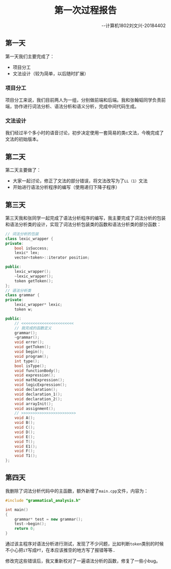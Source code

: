 <h1 align="center">第一次过程报告</h1>

<p align="right">--计算机1802刘文兴-20184402</p>

## 第一天

第一天我们主要完成了：

+ 项目分工
+ 文法设计（较为简单，以后随时扩展）

### 项目分工

项目分工来说，我们目前两人为一组，分别做前端和后端。我和张翰韬同学负责前端，协作进行词法分析、语法分析和语义分析，完成中间代码生成。

### 文法设计

我们经过半个多小时的语音讨论，初步决定使用一套简易的类c文法，今晚完成了文法的初始版本。

## 第二天

第二天主要做了：

+ 大家一起讨论，修正了文法的部分错误，将文法改写为了`LL（1）`文法
+ 开始进行语法分析程序的编写（使用递归下降子程序）

## 第三天

第三天我和张同学一起完成了语法分析程序的编写，我主要完成了词法分析的包装和语法分析类的设计，实现了词法分析包装类的函数和语法分析类的部分函数：

```c++
// 词法分析的包装
class lexic_wrapper {
private:
    bool isSuccess;
    lexic* lex;
    vector<token>::iterator position;

public:
    lexic_wrapper();
    ~lexic_wrapper();
    token getToken();
};
// 语法分析类
class grammar {
private:
    lexic_wrapper* lexic;
    token w;

public:
    // <<<<<<<<<<<<<<<<<<<<<<<
    // 我完成的函数定义
    grammar();
    ~grammar();
    void error();
    void getToken();
    void begin();
    void program();
    int type();
    bool isType();
    void functionBody();
    void expression();
    void mathExpression();
    void logicExpression();
    void declaration();
    void declaration_1();
    void declaration_2();
    void arrayInit();
    void assignment();
    // >>>>>>>>>>>>>>>>>>>>>>>>
    void A();
    void B();
    void C();
    void D();
    void E();
    void T();
    void E1();
    void F();
    void T1();
};
```

## 第四天

我删除了词法分析代码中的主函数，额外新增了`main.cpp`文件，内容为：

```c++
#include "grammatical_analysis.h"

int main()
{
    grammar* test = new grammar();
    test->begin();
    return 0;
}
```

通过该主程序对语法分析进行测试，发现了不少问题，比如判断`token`类别的时候不小心把`iT`写成`PT`，在本应该推空的地方写了报错等等..

修改完这些错误后，我又重新校对了一遍语法分析的函数，修复了一些小bug。